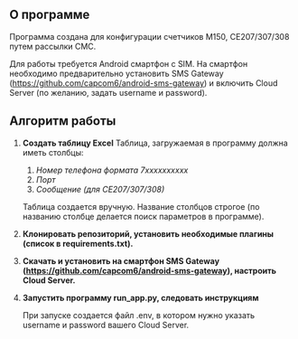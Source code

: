## О программе
Программа создана для конфигурации счетчиков М150, СЕ207/307/308 путем рассылки СМС. 

Для работы требуется Android смартфон с SIM. На смартфон необходимо предварительно установить SMS Gateway (https://github.com/capcom6/android-sms-gateway) и включить Cloud Server (по желанию, задать username и password).

## Алгоритм работы

1. **Создать таблицу  Excel**
    Таблица, загружаемая в программу должна иметь столбцы:
    1. *Номер телефона формата 7xxxxxxxxxx*
    2. *Порт*
    3. *Сообщение (для СЕ207/307/308)*
       
    Таблица создается вручную. Название столбцов строгое (по названию столбце делается поиск параметров в программе).
2. **Клонировать репозиторий, установить необходимые плагины (список в requirements.txt).**
3. **Скачать и установить на смартфон SMS Gateway (https://github.com/capcom6/android-sms-gateway), настроить Cloud Server.**
4. **Запустить программу run_app.py, следовать инструкциям**

   При запуске создается файл .env, в котором нужно указать username и password вашего Cloud Server.
